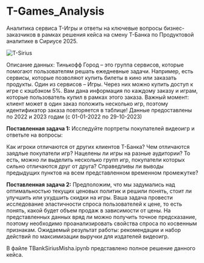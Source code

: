 # T-Games_Analysis
Аналитика сервиса Т-Игры и ответы на ключевые вопросы бизнес-заказчиков в рамках решения кейса на смену Т-Банка по Продуктовой аналитике в Сириусе 2025.


![T-Sirius](https://github.com/user-attachments/assets/7efe7ec6-1294-4f1f-a761-0afb0f8d797f)

Описание данных:
Тинькофф Город – это группа сервисов, которые помогают пользователям решать ежедневные задачи. Например, есть сервисы, которые позволяют купить билеты в кино или заказать продукты. Один из сервисов – Игры. Через них можно купить доступ к игре с кэшбэком 5%. Вам дана информация по каждому заказу и играм, которые пользователь купил в рамках этого заказа. Важный момент: клиент может в один заказ положить несколько игр, поэтому идентификатор заказа повторяется в таблице! Данные предоставлены по 2022 и 2023 годам (с 01-01-2022 по 29-10-2023)

**Поставленная задача 1:** Исследуйте портреты покупателей видеоигр и ответьте на вопросы:

Как игроки отличаются от других клиентов Т-Банка?
Чем отличаются заядлые покупатели игр?
Нацелены ли игры на разные аудитории? То есть, можно ли выделить несколько групп игр, покупатели которых сильно отличаются друг от друга?
Справедливы ли выводы предыдущих пунктов на всем представленном временном промежутке?

**Поставленная задача 2:** Предположим, что мы задумались над оптимальностью текущих ценовых политик и решили понять, стоит ли улучшить или ухудшить скидки на игры. Ваша задача провести исследование эластичности спроса пользователей к цене, то есть понять, какой будет объем продаж в зависимости от цены. На представленных данных вряд ли можно получить точное предсказание, поэтому необходимо проанализировать свойства спроса по косвенным признакам. Ожидаемый результат работы: рекомендации и набор действий по максимизации выручки для издателей видеоигр.

В файле TBankSiriusMisha.ipynb представлено полное решение данного кейса.
